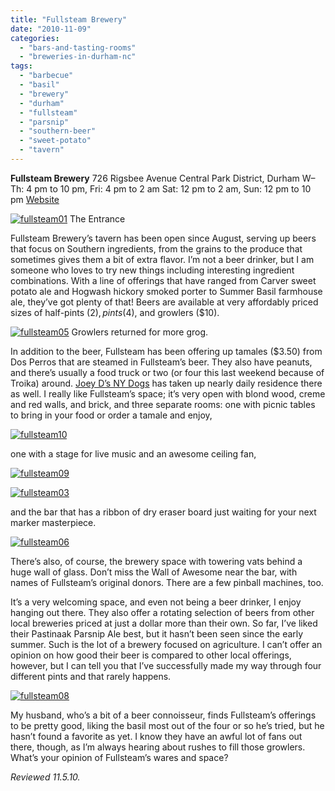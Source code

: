 ```yaml
---
title: "Fullsteam Brewery"
date: "2010-11-09"
categories:
  - "bars-and-tasting-rooms"
  - "breweries-in-durham-nc"
tags:
  - "barbecue"
  - "basil"
  - "brewery"
  - "durham"
  - "fullsteam"
  - "parsnip"
  - "southern-beer"
  - "sweet-potato"
  - "tavern"
---
```


**Fullsteam Brewery** 726 Rigsbee Avenue Central Park District, Durham W–Th: 4 pm to 10 pm, Fri: 4 pm to 2 am Sat: 12 pm to 2 am, Sun: 12 pm to 10 pm [Website](http://www.fullsteam.ag/)




<div class="caption">

[![](http://s3.amazonaws.com/thegourmez-wpmedia/2010/11/fullsteam01.jpg "fullsteam01")](http://s3.amazonaws.com/thegourmez-wpmedia/2010/11/fullsteam01.jpg) The Entrance</div>


Fullsteam Brewery’s tavern has been open since August, serving up beers that focus on Southern ingredients, from the grains to the produce that sometimes gives them a bit of extra flavor. I’m not a beer drinker, but I am someone who loves to try new things including interesting ingredient combinations. With a line of offerings that have ranged from Carver sweet potato ale and Hogwash hickory smoked porter to Summer Basil farmhouse ale, they’ve got plenty of that! Beers are available at very affordably priced sizes of half-pints ($2), pints ($4), and growlers ($10).




<div class="caption">

[![](http://s3.amazonaws.com/thegourmez-wpmedia/2010/11/fullsteam05.jpg "fullsteam05")](http://s3.amazonaws.com/thegourmez-wpmedia/2010/11/fullsteam05.jpg) Growlers returned for more grog.</div>


In addition to the beer, Fullsteam has been offering up tamales ($3.50) from Dos Perros that are steamed in Fullsteam’s beer. They also have peanuts, and there’s usually a food truck or two (or four this last weekend because of Troika) around. [Joey D’s NY Dogs](http://www.thegourmez.com/?p=1603) has taken up nearly daily residence there as well. I really like Fullsteam’s space; it’s very open with blond wood, creme and red walls, and brick, and three separate rooms: one with picnic tables to bring in your food or order a tamale and enjoy,

[![](http://s3.amazonaws.com/thegourmez-wpmedia/2010/11/fullsteam10.jpg "fullsteam10")](http://s3.amazonaws.com/thegourmez-wpmedia/2010/11/fullsteam10.jpg)

one with a stage for live music and an awesome ceiling fan,

[![](http://s3.amazonaws.com/thegourmez-wpmedia/2010/11/fullsteam09.jpg "fullsteam09")](http://s3.amazonaws.com/thegourmez-wpmedia/2010/11/fullsteam09.jpg)

[![](http://s3.amazonaws.com/thegourmez-wpmedia/2010/11/fullsteam03.jpg "fullsteam03")](http://s3.amazonaws.com/thegourmez-wpmedia/2010/11/fullsteam03.jpg)

and the bar that has a ribbon of dry eraser board just waiting for your next marker masterpiece.

[![](http://s3.amazonaws.com/thegourmez-wpmedia/2010/11/fullsteam06.jpg "fullsteam06")](http://s3.amazonaws.com/thegourmez-wpmedia/2010/11/fullsteam06.jpg)

There’s also, of course, the brewery space with towering vats behind a huge wall of glass. Don’t miss the Wall of Awesome near the bar, with names of Fullsteam’s original donors. There are a few pinball machines, too.

It’s a very welcoming space, and even not being a beer drinker, I enjoy hanging out there. They also offer a rotating selection of beers from other local breweries priced at just a dollar more than their own. So far, I’ve liked their Pastinaak Parsnip Ale best, but it hasn’t been seen since the early summer. Such is the lot of a brewery focused on agriculture. I can’t offer an opinion on how good their beer is compared to other local offerings, however, but I can tell you that I’ve successfully made my way through four different pints and that rarely happens.

[![](http://s3.amazonaws.com/thegourmez-wpmedia/2010/11/fullsteam08.jpg "fullsteam08")](http://s3.amazonaws.com/thegourmez-wpmedia/2010/11/fullsteam08.jpg)

My husband, who’s a bit of a beer connoisseur, finds Fullsteam’s offerings to be pretty good, liking the basil most out of the four or so he’s tried, but he hasn’t found a favorite as yet. I know they have an awful lot of fans out there, though, as I’m always hearing about rushes to fill those growlers. What’s your opinion of Fullsteam’s wares and space?

_Reviewed 11.5.10._
